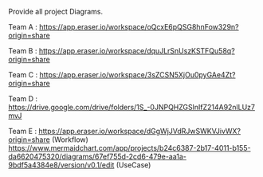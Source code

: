 Provide all project Diagrams.

Team A : https://app.eraser.io/workspace/oQcxE6pQSG8hnFow329n?origin=share

Team B : https://app.eraser.io/workspace/dquJLrSnUszKSTFQu58q?origin=share

Team C : https://app.eraser.io/workspace/3sZCSN5XjOu0pyGAe4Zt?origin=share

Team D : https://drive.google.com/drive/folders/1S_-0JNPQHZGSlnIfZ214A92nlLUz7mvJ

Team E : https://app.eraser.io/workspace/dGgWjJVdRJwSWKVJivWX?origin=share (Workflow)
         https://www.mermaidchart.com/app/projects/b24c6387-2b17-4011-b155-da6620475320/diagrams/67ef755d-2cd6-479e-aa1a-9bdf5a4384e8/version/v0.1/edit (UseCase)

